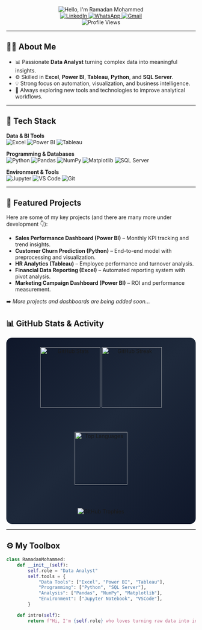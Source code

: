 <!-- PROFILE HEADER -->
<div align="center">

  <!-- Animated Typing Banner -->
  <img src="https://readme-typing-svg.demolab.com?font=JetBrains+Mono&weight=700&size=32&duration=2800&pause=800&center=true&vCenter=true&multiline=true&repeat=true&width=800&height=120&lines=%F0%9F%91%8B+Hello+Data%2C+I'm+Ramadan+Mohammed;Data+Analyst+%7C+Excel+%E2%80%A2+Power+BI+%E2%80%A2+Tableau+%E2%80%A2+Python+%E2%80%A2+SQL+Server" alt="Hello, I'm Ramadan Mohammed" />

  <br/>

  <!-- Contact Badges -->
  <a href="https://www.linkedin.com/in/1ramadan-mohammed/">
    <img src="https://img.shields.io/badge/LinkedIn-Ramadan%20Mohammed-0A66C2?logo=linkedin&logoColor=white" alt="LinkedIn"/>
  </a>
  <a href="https://wa.me/qr/XLDPSIAWE3BTD1">
    <img src="https://img.shields.io/badge/WhatsApp-Chat-25D366?logo=whatsapp&logoColor=white" alt="WhatsApp"/>
  </a>
  <a href="mailto:rama200520052005@gmail.com">
    <img src="https://img.shields.io/badge/Gmail-Email-D14836?logo=gmail&logoColor=white" alt="Gmail"/>
  </a>

  <br/>

  <!-- Profile Counter -->
  <img src="https://komarev.com/ghpvc/?username=1ramadan-mohammed&style=for-the-badge&color=orange&label=PROFILE+VIEWS" alt="Profile Views"/>

</div>

---

## 👨‍💻 About Me
- 📊 Passionate **Data Analyst** turning complex data into meaningful insights.  
- ⚙️ Skilled in **Excel**, **Power BI**, **Tableau**, **Python**, and **SQL Server**.  
- 💡 Strong focus on automation, visualization, and business intelligence.  
- 🚀 Always exploring new tools and technologies to improve analytical workflows.  

---

## 🧰 Tech Stack

**Data & BI Tools**  
![Excel](https://img.shields.io/badge/Excel-217346?style=flat&logo=microsoft-excel&logoColor=white)
![Power BI](https://img.shields.io/badge/Power%20BI-F2C811?style=flat&logo=power-bi&logoColor=black)
![Tableau](https://img.shields.io/badge/Tableau-E97627?style=flat&logo=tableau&logoColor=white)

**Programming & Databases**  
![Python](https://img.shields.io/badge/Python-3776AB?style=flat&logo=python&logoColor=white)
![Pandas](https://img.shields.io/badge/Pandas-150458?style=flat&logo=pandas&logoColor=white)
![NumPy](https://img.shields.io/badge/NumPy-013243?style=flat&logo=numpy&logoColor=white)
![Matplotlib](https://img.shields.io/badge/Matplotlib-11557c?style=flat&logo=plotly&logoColor=white)
![SQL Server](https://img.shields.io/badge/SQL%20Server-CC2927?style=flat&logo=microsoftsqlserver&logoColor=white)

**Environment & Tools**  
![Jupyter](https://img.shields.io/badge/Jupyter-F37626?style=flat&logo=jupyter&logoColor=white)
![VS Code](https://img.shields.io/badge/VS%20Code-0078D4?style=flat&logo=visual-studio-code&logoColor=white)
![Git](https://img.shields.io/badge/Git-E44C30?style=flat&logo=git&logoColor=white)

---

## 📂 Featured Projects
Here are some of my key projects (and there are many more under development 👇):

- **Sales Performance Dashboard (Power BI)** – Monthly KPI tracking and trend insights.  
- **Customer Churn Prediction (Python)** – End-to-end model with preprocessing and visualization.  
- **HR Analytics (Tableau)** – Employee performance and turnover analysis.  
- **Financial Data Reporting (Excel)** – Automated reporting system with pivot analysis.  
- **Marketing Campaign Dashboard (Power BI)** – ROI and performance measurement.  

➡️ *More projects and dashboards are being added soon...*

## 📊 GitHub Stats & Activity
<div align="center" style="background: linear-gradient(135deg, #0f172a, #1e293b, #0f172a); padding: 25px; border-radius: 15px;">

  <!-- Main Stats -->
  <img src="https://github-readme-stats.vercel.app/api?username=1ramadan-mohammed&show_icons=true&theme=tokyonight&hide_border=true&count_private=true" height="160" alt="GitHub Stats" />
  <img src="https://github-readme-streak-stats.herokuapp.com/?user=1ramadan-mohammed&theme=tokyonight&hide_border=true" height="160" alt="GitHub Streak" />

  <br/><br/>

  <!-- Languages -->
  <img src="https://github-readme-stats.vercel.app/api/top-langs/?username=1ramadan-mohammed&layout=compact&theme=tokyonight&hide_border=true" height="140" alt="Top Languages" />

  <br/><br/>

  <!-- Trophies -->
  <img src="https://github-profile-trophy.vercel.app/?username=1ramadan-mohammed&theme=tokyonight&no-frame=true&no-bg=true&column=6&margin-w=5" alt="GitHub Trophies" />

</div>


---

## ⚙️ My Toolbox
```python
class RamadanMohammed:
    def __init__(self):
        self.role = "Data Analyst"
        self.tools = {
            "Data Tools": ["Excel", "Power BI", "Tableau"],
            "Programming": ["Python", "SQL Server"],
            "Analysis": ["Pandas", "NumPy", "Matplotlib"],
            "Environment": ["Jupyter Notebook", "VSCode"],
        }

    def intro(self):
        return f"Hi, I'm {self.role} who loves turning raw data into insights 📊"

